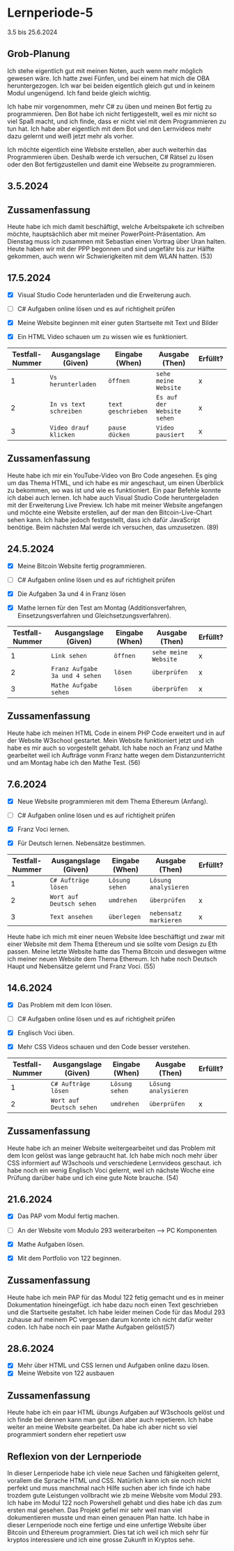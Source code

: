 # Lernperiode-5

3.5 bis 25.6.2024

## Grob-Planung

Ich stehe eigentlich gut mit meinen Noten, auch wenn mehr möglich gewesen wäre. Ich hatte zwei Fünfen, und bei einem hat mich die OBA heruntergezogen. Ich war bei beiden eigentlich gleich gut und in keinem Modul ungenügend. Ich fand beide gleich wichtig.

Ich habe mir vorgenommen, mehr C# zu üben und meinen Bot fertig zu programmieren. Den Bot habe ich nicht fertiggestellt, weil es mir nicht so viel Spaß macht, und ich finde, dass er nicht viel mit dem Programmieren zu tun hat. Ich habe aber eigentlich mit dem Bot und den Lernvideos mehr dazu gelernt und weiß jetzt mehr als vorher.

Ich möchte eigentlich eine Website erstellen, aber auch weiterhin das Programmieren üben. Deshalb werde ich versuchen, C# Rätsel zu lösen oder den Bot fertigzustellen und damit eine Webseite zu programmieren.



## 3.5.2024


## Zussamenfassung

Heute habe ich mich damit beschäftigt, welche Arbeitspakete ich schreiben möchte, hauptsächlich aber mit meiner PowerPoint-Präsentation. Am Dienstag muss ich zusammen mit Sebastian einen Vortrag über Uran halten. Heute haben wir mit der PPP begonnen und sind ungefähr bis zur Hälfte gekommen, auch wenn wir Schwierigkeiten mit dem WLAN hatten. (53)




## 17.5.2024

- [x] Visual Studio Code herunterladen und die Erweiterung auch.
- [ ] C# Aufgaben online lösen und es auf richtigheit prüfen
- [x] Meine Website beginnen mit einer guten Startseite mit Text und Bilder
- [x] Ein HTML Video schauen um zu wissen wie es funktioniert.


| Testfall-Nummer |	Ausgangslage (Given) |	Eingabe (When) |	Ausgabe (Then) |	Erfüllt? |
| --------------- | ------------------- | --------------- | ---------------- | -------- |
|   1 | `Vs herunterladen` | `öffnen`| `sehe meine Website` | x | 
|   2 | `In vs text schreiben` | `text geschrieben` | `Es auf der Website sehen` | x |
|   3 |  `Video drauf klicken` | `pause dücken`  | `Video pausiert` | x |



## Zussamenfassung

Heute habe ich mir ein YouTube-Video von Bro Code angesehen. Es ging um das Thema HTML, und ich habe es mir angeschaut, um einen Überblick zu bekommen, wo was ist und wie es funktioniert. Ein paar Befehle konnte ich dabei auch lernen. Ich habe auch Visual Studio Code heruntergeladen mit der Erweiterung Live Preview. Ich habe mit meiner Website angefangen und möchte eine Website erstellen, auf der man den Bitcoin-Live-Chart sehen kann. Ich habe jedoch festgestellt, dass ich dafür JavaScript benötige. Beim nächsten Mal werde ich versuchen, das umzusetzen. (89)


## 24.5.2024

- [x] Meine Bitcoin Website fertig programmieren.
- [ ] C# Aufgaben online lösen und es auf richtigheit prüfen
- [x] Die Aufgaben 3a und 4 in Franz lösen
- [x] Mathe lernen für den Test am Montag (Additionsverfahren, Einsetzungsverfahren und Gleichsetzungsverfahren).


| Testfall-Nummer |	Ausgangslage (Given) |	Eingabe (When) |	Ausgabe (Then) |	Erfüllt? |
| --------------- | ------------------- | --------------- | ---------------- | -------- |
|   1 | `Link sehen` | `öffnen`| `sehe meine Website` | x | 
|   2 |  `Franz Aufgabe 3a und 4 sehen` | `lösen`  | `überprüfen` | x |
|   3 |  `Mathe Aufgabe sehen` | `lösen`  | `überprüfen` | x |

## Zussamenfassung

Heute habe ich meinen HTML Code in einem PHP Code erweitert und in auf der Website W3school gestartet. Mein Website funktioniert jetzt und ich habe es mir auch so vorgestellt gehabt. Ich habe noch an Franz und Mathe gearbeitet weil ich Aufträge 
vonm Franz hatte wegen dem Distanzunterricht und am Montag habe ich den Mathe Test. (56)


## 7.6.2024

- [x] Neue Website programmieren mit dem Thema Ethereum (Anfang).
- [ ] C# Aufgaben online lösen und es auf richtigheit prüfen
- [x] Franz Voci lernen.
- [x] Für Deutsch lernen. Nebensätze bestimmen.


| Testfall-Nummer |	Ausgangslage (Given) |	Eingabe (When) |	Ausgabe (Then) |	Erfüllt? |
| --------------- | ------------------- | --------------- | ---------------- | -------- |
|   1 | `C# Aufträge lösen` | `Lösung sehen`| `Lösung analysieren` |  | 
|   2 |  `Wort auf Deutsch sehen` | `umdrehen`  | `überprüfen` | x |
|   3 |  `Text ansehen` | `überlegen`  | `nebensatz markieren` | x |


Heute habe ich mich mit einer neuen Website Idee beschäftigt und zwar mit einer Website mit dem Thema Ethereum und sie sollte vom Design zu Eth passen. Meine letzte Website hatte das Thema Bitcoin und deswegen witme ich meiner neuen Website dem Thema Ethereum. Ich habe noch Deutsch Haupt und Nebensätze gelernt und Franz Voci. (55)

## 14.6.2024

- [x] Das Problem mit dem Icon lösen.
- [ ] C# Aufgaben online lösen und es auf richtigheit prüfen
- [x] Englisch Voci üben.
- [x] Mehr CSS Videos schauen und den Code besser verstehen.


| Testfall-Nummer |	Ausgangslage (Given) |	Eingabe (When) |	Ausgabe (Then) |	Erfüllt? |
| --------------- | ------------------- | --------------- | ---------------- | -------- |
|   1 | `C# Aufträge lösen` | `Lösung sehen`| `Lösung analysieren` |  | 
|   2 |  `Wort auf Deutsch sehen` | `umdrehen`  | `überprüfen` | x |


## Zussamenfassung

Heute habe ich an meiner Website weitergearbeitet und das Problem mit dem Icon gelöst was lange gebraucht hat. Ich habe mich noch mehr über CSS informiert auf W3schools und verschiedene Lernvideos geschaut. ich habe noch ein wenig Englisch Voci gelernt, weil ich nächste Woche eine Prüfung darüber habe und ich eine gute Note brauche. (54)


## 21.6.2024

- [x] Das PAP vom Modul fertig machen.
- [ ] An der Website vom Modulo 293 weiterarbeiten --> PC Komponenten
- [x] Mathe Aufgaben lösen.
- [x] Mit dem Portfolio von 122 beginnen.


 ## Zussamenfassung

Heute habe ich mein PAP für das Modul 122 fetig gemacht und es in meiner Dokumentation hineingefügt. ich habe dazu noch einen Text geschrieben und die Startseite gestaltet. Ich habe leider meinen Code für das Modul 293 zuhause auf meinem PC vergessen darum konnte ich nicht dafür weiter coden. Ich habe noch ein paar Mathe Aufgaben gelöst(57)


## 28.6.2024

- [x] Mehr über HTML und CSS lernen und Aufgaben online dazu lösen.
- [x] Meine Website von 122 ausbauen

## Zussamenfassung

Heute habe ich ein paar HTML übungs Aufgaben auf W3schools gelöst und ich finde bei dennen kann man gut üben aber auch repetieren. Ich habe weiter an meine Website gearbeitet. Da habe ich aber nicht so viel programmiert sondern eher repetiert usw

## Reflexion von der Lernperiode

In dieser Lernperiode habe ich viele  neue Sachen und fähigkeiten gelernt, vorallem die Sprache HTML und CSS. Natürlich kann ich sie noch nicht perfekt und muss manchmal nach Hilfe suchen aber ich finde ich habe trozdem gute Leistungen vollbracht wie zb meine Website vom Modul 293. Ich habe im Modul 122 noch Powershell gehabt und dies habe ich das zum ersten mal gesehen. Das Projekt gefiel mir sehr weil man viel dokumentieren musste und man einen genauen Plan hatte. Ich habe in dieser Lernperiode noch eine fertige und eine unfertige Website über Bitcoin und Ethereum programmiert. Dies tat ich weil ich mich sehr für kryptos interessiere und ich eine grosse Zukunft in Kryptos sehe.





